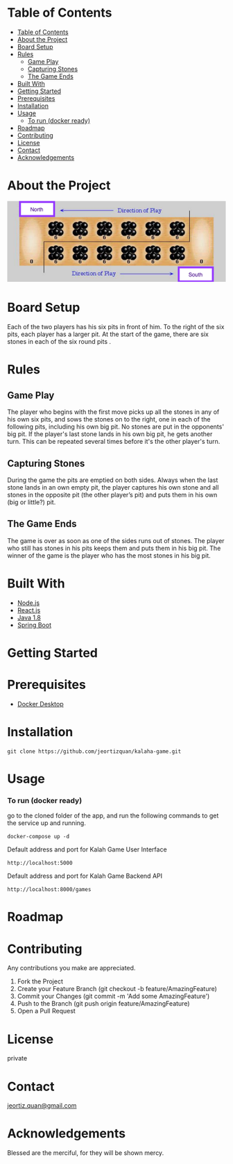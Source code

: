 # Table of Contents
- [Table of Contents](#table-of-contents)
- [About the Project](#about-the-project)
- [Board Setup](#board-setup)
- [Rules](#rules)
  - [Game Play](#game-play)
  - [Capturing Stones](#capturing-stones)
  - [The Game Ends](#the-game-ends)
- [Built With](#built-with)
- [Getting Started](#getting-started)
- [Prerequisites](#prerequisites)
- [Installation](#installation)
- [Usage](#usage)
    - [To run (docker ready)](#to-run-docker-ready)
- [Roadmap](#roadmap)
- [Contributing](#contributing)
- [License](#license)
- [Contact](#contact)
- [Acknowledgements](#acknowledgements)

# About the Project
![alt text](./kalaha-game.png)
# Board Setup
Each of the two players has his six pits in front of him. To the right of the six pits,
each player has a larger pit. At the start of the game, there are six stones in each
of the six round pits .
# Rules
## Game Play
The player who begins with the first move picks up all the stones in any of his
own six pits, and sows the stones on to the right, one in each of the following
pits, including his own big pit. No stones are put in the opponents' big pit. If the
player's last stone lands in his own big pit, he gets another turn. This can be
repeated several times before it's the other player's turn.
## Capturing Stones
During the game the pits are emptied on both sides. Always when the last stone
lands in an own empty pit, the player captures his own stone and all stones in the
opposite pit (the other player’s pit) and puts them in his own (big or little?) pit.

## The Game Ends
The game is over as soon as one of the sides runs out of stones. The player who
still has stones in his pits keeps them and puts them in his big pit. The winner of
the game is the player who has the most stones in his big pit.

# Built With
* [Node.js](https://nodejs.org/en/about/)
* [React.js](https://reactjs.org)
* [Java 1.8](https://www.java.com)
* [Spring Boot](https://spring.io)


# Getting Started
# Prerequisites
* [Docker Desktop](https://www.docker.com/products/docker-desktop)

# Installation
```
git clone https://github.com/jeortizquan/kalaha-game.git
```

# Usage
### To run (docker ready)
go to the cloned folder of the app, and run the following commands to get the service up and running.
```
docker-compose up -d
```

Default address and port for Kalah Game User Interface
```
http://localhost:5000
```

Default address and port for Kalah Game Backend API
```
http://localhost:8000/games
```

# Roadmap
# Contributing
Any contributions you make are appreciated.

1. Fork the Project
2. Create your Feature Branch (git checkout -b feature/AmazingFeature)
3. Commit your Changes (git commit -m 'Add some AmazingFeature')
4. Push to the Branch (git push origin feature/AmazingFeature)
5. Open a Pull Request

# License
private

# Contact
jeortiz.quan@gmail.com

# Acknowledgements
Blessed are the merciful, for they will be shown mercy.
